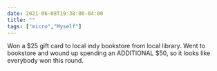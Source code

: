 ```yaml
---
date: 2021-06-08T19:38:00-04:00
title: ""
tags: ["micro","Myself"]
---
```

Won a $25 gift card to local indy bookstore from local library. Went to bookstore and wound up spending an ADDITIONAL $50, so it looks like everybody won this round.
